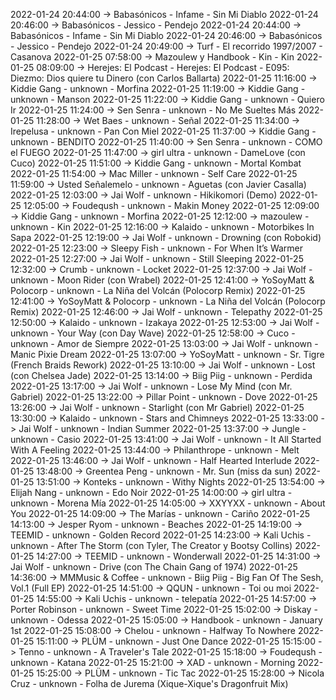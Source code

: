 2022-01-24 20:44:00 -> Babasónicos - Infame - Sin Mi Diablo
2022-01-24 20:46:00 -> Babasónicos - Jessico - Pendejo
2022-01-24 20:44:00 -> Babasónicos - Infame - Sin Mi Diablo
2022-01-24 20:46:00 -> Babasónicos - Jessico - Pendejo
2022-01-24 20:49:00 -> Turf - El recorrido 1997/2007 - Casanova
2022-01-25 07:58:00 -> Mazoulew y Handbook - Kin - Kin
2022-01-25 08:09:00 -> Herejes: El Podcast - Herejes: El Podcast - E095: Diezmo: Dios quiere tu Dinero (con Carlos Ballarta)
2022-01-25 11:16:00 -> Kiddie Gang - unknown - Morfina
2022-01-25 11:19:00 -> Kiddie Gang - unknown - Manson
2022-01-25 11:22:00 -> Kiddie Gang - unknown - Quiero Ir
2022-01-25 11:24:00 -> Sen Senra - unknown - No Me Sueltes Más
2022-01-25 11:28:00 -> Wet Baes - unknown - Señal
2022-01-25 11:34:00 -> Irepelusa - unknown - Pan Con Miel
2022-01-25 11:37:00 -> Kiddie Gang - unknown - BENDITO
2022-01-25 11:40:00 -> Sen Senra - unknown - COMO el FUEGO
2022-01-25 11:47:00 -> girl ultra - unknown - DameLove (con Cuco)
2022-01-25 11:51:00 -> Kiddie Gang - unknown - Mortal Kombat
2022-01-25 11:54:00 -> Mac Miller - unknown - Self Care
2022-01-25 11:59:00 -> Usted Señalemelo - unknown - Aguetas (con Javier Casalla)
2022-01-25 12:03:00 -> Jai Wolf - unknown - Hikikomori (Demo)
2022-01-25 12:05:00 -> Foudeqush - unknown - Makin Money
2022-01-25 12:09:00 -> Kiddie Gang - unknown - Morfina
2022-01-25 12:12:00 -> mazoulew - unknown - Kin
2022-01-25 12:16:00 -> Kalaido - unknown - Motorbikes In Sapa
2022-01-25 12:19:00 -> Jai Wolf - unknown - Drowning (con Robokid)
2022-01-25 12:23:00 -> Sleepy Fish - unknown - For When It’s Warmer
2022-01-25 12:27:00 -> Jai Wolf - unknown - Still Sleeping
2022-01-25 12:32:00 -> Crumb - unknown - Locket
2022-01-25 12:37:00 -> Jai Wolf - unknown - Moon Rider (con Wrabel)
2022-01-25 12:41:00 -> YoSoyMatt & Polocorp - unknown - La Niña del Volcán (Polocorp Remix)
2022-01-25 12:41:00 -> YoSoyMatt & Polocorp - unknown - La Niña del Volcán (Polocorp Remix)
2022-01-25 12:46:00 -> Jai Wolf - unknown - Telepathy
2022-01-25 12:50:00 -> Kalaido - unknown - Izakaya
2022-01-25 12:53:00 -> Jai Wolf - unknown - Your Way (con Day Wave)
2022-01-25 12:58:00 -> Cuco - unknown - Amor de Siempre
2022-01-25 13:03:00 -> Jai Wolf - unknown - Manic Pixie Dream
2022-01-25 13:07:00 -> YoSoyMatt - unknown - Sr. Tigre (French Braids Rework)
2022-01-25 13:10:00 -> Jai Wolf - unknown - Lost (con Chelsea Jade)
2022-01-25 13:14:00 -> Biig Piig - unknown - Perdida
2022-01-25 13:17:00 -> Jai Wolf - unknown - Lose My Mind (con Mr. Gabriel)
2022-01-25 13:22:00 -> Pillar Point - unknown - Dove
2022-01-25 13:26:00 -> Jai Wolf - unknown - Starlight (con Mr Gabriel)
2022-01-25 13:30:00 -> Kalaido - unknown - Stars and Chimneys
2022-01-25 13:33:00 -> Jai Wolf - unknown - Indian Summer
2022-01-25 13:37:00 -> Jungle - unknown - Casio
2022-01-25 13:41:00 -> Jai Wolf - unknown - It All Started With A Feeling
2022-01-25 13:44:00 -> Philanthrope - unknown - Melt
2022-01-25 13:46:00 -> Jai Wolf - unknown - Half Hearted Interlude
2022-01-25 13:48:00 -> Greentea Peng - unknown - Mr. Sun (miss da sun)
2022-01-25 13:51:00 -> Konteks - unknown - Withy Nights
2022-01-25 13:54:00 -> Elijah Nang - unknown - Edo Noir
2022-01-25 14:00:00 -> girl ultra - unknown - Morena Mía
2022-01-25 14:05:00 -> XXYYXX - unknown - About You
2022-01-25 14:09:00 -> The Marías - unknown - Cariño
2022-01-25 14:13:00 -> Jesper Ryom - unknown - Beaches
2022-01-25 14:19:00 -> TEEMID - unknown - Golden Record
2022-01-25 14:23:00 -> Kali Uchis - unknown - After The Storm (con Tyler, The Creator y Bootsy Collins)
2022-01-25 14:27:00 -> TEEMID - unknown - Wonderwall
2022-01-25 14:31:00 -> Jai Wolf - unknown - Drive (con The Chain Gang of 1974)
2022-01-25 14:36:00 -> MMMusic & Coffee - unknown - Biig Piig - Big Fan Of The Sesh, Vol.1 (Full EP)
2022-01-25 14:51:00 -> QQUN - unknown - Toi ou moi
2022-01-25 14:55:00 -> Kali Uchis - unknown - telepatía
2022-01-25 14:57:00 -> Porter Robinson - unknown - Sweet Time
2022-01-25 15:02:00 -> Diskay - unknown - Odessa
2022-01-25 15:05:00 -> Handbook - unknown - January 1st
2022-01-25 15:08:00 -> Chelou - unknown - Halfway To Nowhere
2022-01-25 15:11:00 -> PLÜM - unknown - Just One Dance
2022-01-25 15:15:00 -> Tenno - unknown - A Traveler's Tale
2022-01-25 15:18:00 -> Foudeqush - unknown - Katana
2022-01-25 15:21:00 -> XAD - unknown - Morning
2022-01-25 15:25:00 -> PLÜM - unknown - Tic Tac
2022-01-25 15:28:00 -> Nicola Cruz - unknown - Folha de Jurema (Xique-Xique's Dragonfruit Mix)
